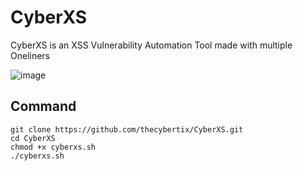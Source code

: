 # CyberXS
CyberXS is an XSS Vulnerability Automation Tool made with multiple Oneliners

![image](https://github.com/thecybertix/CyberXS/assets/83504162/7b43304a-580b-4cfd-8491-22e877a59043)

## Command

```
git clone https://github.com/thecybertix/CyberXS.git
cd CyberXS
chmod +x cyberxs.sh
./cyberxs.sh
```

